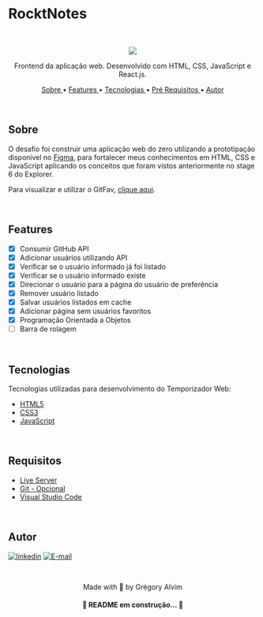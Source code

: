 # RocktNotes

<br/>

<p align="center"><img src="./images/Gitfav.svg"></p>

<p align="center"> Frontend da aplicação web. Desenvolvido com HTML, CSS, JavaScript e React.js. </p>

<p align="center">
   <a href="#sobre">Sobre </a> •
   <a href="#features"> Features </a> •
   <a href="#tecnologias"> Tecnologias </a> •
   <a href="#requisitos"> Pré Requisitos </a> •
   <a href="#autor"> Autor </a> 
</p>

<br/>

## Sobre

O desafio foi construir uma aplicação web do zero utilizando a prototipação disponível no 
<a href="https://www.figma.com/file/5uvg1MTKwCHu1UOj3NyF2s/%5BDesafios-Explorer%5D-GitFav-(Copy)-(Copy)?node-id=0%3A1" target="_blank">Figma</a>,
para fortalecer meus conhecimentos em HTML, CSS e JavaScript aplicando os conceitos que foram vistos anteriormente no stage 6 do Explorer.

Para visualizar e utilizar o GitFav, <a href="https://gregoryalvim.github.io/GitFav/" target="_blank">clique aqui</a>.

<br/>

## Features

- [x] Consumir GitHub API
- [x] Adicionar usuários utilizando API
- [x] Verificar se o usuário informado já foi listado
- [x] Verificar se o usuário informado existe
- [x] Direcionar o usuário para a página do usuário de preferência 
- [x] Remover usuário listado
- [x] Salvar usuários listados em cache
- [x] Adicionar página sem usuários favoritos
- [x] Programação Orientada a Objetos
- [ ] Barra de rolagem

<br/>

## Tecnologias

Tecnologias utilizadas para desenvolvimento do Temporizador Web:

- [HTML5](https://www.w3schools.com/html/default.asp)
- [CSS3](https://www.w3schools.com/css/default.asp)
- [JavaScript](https://www.w3schools.com/js/)

<br/>

## Requisitos

- [Live Server](https://marketplace.visualstudio.com/items?itemName=ritwickdey.LiveServer)
- [Git - Opcional](https://git-scm.com/)
- [Visual Studio Code](https://code.visualstudio.com/)

<br/>

## Autor

[![linkedin](https://img.shields.io/badge/linkedin-0A66C2?style=for-the-badge&logo=linkedin&logoColor=white)](https://www.linkedin.com/in/gr%C3%A9gory-alvim)  [![E-mail](https://img.shields.io/badge/Email-lightgrey?style=for-the-badge&logo=gmail&logoColor=white)](mailto:gregori.alvim@gmail.com?subject=[GitHub]%20Source%20Han%20Sans)


&nbsp;


<p align="center"> Made with 💙 by Grégory Alvim </p>

<h4 align="center">
   🚧 README em construção... 🚧
</h4>
